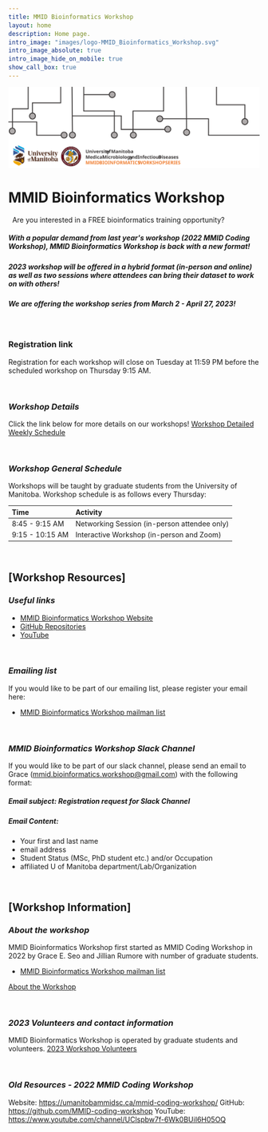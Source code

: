 ```yaml
---
title: MMID Bioinformatics Workshop
layout: home
description: Home page.
intro_image: "images/logo-MMID_Bioinformatics_Workshop.svg"
intro_image_absolute: true
intro_image_hide_on_mobile: true
show_call_box: true
---
```


![Workshop logo](/images/logo-MMID_Bioinformatics_Workshop.svg)

# MMID Bioinformatics Workshop

&nbsp; 
Are you interested in a FREE bioinformatics training opportunity?
##### With a popular demand from last year's workshop (2022 MMID Coding Workshop), MMID Bioinformatics Workshop is back with a new format!
##### 2023 workshop will be offered in a hybrid format (in-person and online) as well as two sessions where attendees can bring their dataset to work on with others!
##### We are offering the workshop series from March 2 - April 27, 2023!
&nbsp; 


### Registration link
Registration for each workshop will close on Tuesday at 11:59 PM before the scheduled workshop on Thursday 9:15 AM.



&nbsp; 
### *Workshop Details*
Click the link below for more details on our workshops!
[Workshop Detailed Weekly Schedule](https://mmid-bioinformatics-workshop.github.io/docs/workshop-details.md)


&nbsp; 
### *Workshop General Schedule*
Workshops will be taught by graduate students from the University of Manitoba.
Workshop schedule is as follows every Thursday:

| Time               | Activity                                     | 
| :---               | :---                                         |
| 8:45 - 9:15 AM     | Networking Session (in-person attendee only) |
| 9:15 - 10:15 AM    | Interactive Workshop (in-person and Zoom)    |

&nbsp; 
## [Workshop Resources]

### *Useful links*
- [MMID Bioinformatics Workshop Website](https://mmid-bioinformatics-workshop.github.io)
- [GitHub Repositories](https://github.com/mmid-bioinformatics-workshop)
- [YouTube](https://www.youtube.com/@mmidbioinformaticsworkshop)


&nbsp; 
### *Emailing list*
If you would like to be part of our emailing list, please register your email here:
- [MMID Bioinformatics Workshop mailman list](http://lists.umanitoba.ca/mailman/listinfo/mmid-coding-workshop)


&nbsp; 
### *MMID Bioinformatics Workshop Slack Channel*
If you would like to be part of our slack channel, please send an email to Grace (mmid.bioinformatics.workshop@gmail.com) with the following format:
##### Email subject: Registration request for Slack Channel
##### Email Content: 
- Your first and last name 
- email address
- Student Status (MSc, PhD student etc.) and/or Occupation 
- affiliated U of Manitoba department/Lab/Organization


&nbsp;
## [Workshop Information] 

### *About the workshop*
MMID Bioinformatics Workshop first started as MMID Coding Workshop in 2022 by Grace E. Seo and Jillian Rumore with number of graduate students. 
- [MMID Bioinformatics Workshop mailman list](http://lists.umanitoba.ca/mailman/listinfo/mmid-coding-workshop)

<a href="https://mmid-bioinformatics-workshop.github.io/docs/About.md" title="About the Workshop">About the Workshop</a>

&nbsp; 
### *2023 Volunteers and contact information*
MMID Bioinformatics Workshop is operated by graduate students and volunteers. 
<a href="https://mmid-bioinformatics-workshop.github.io/docs/2023-Volunteers.md" title="2023 Workshop Volunteers">2023 Workshop Volunteers</a>


&nbsp; 
### *Old Resources - 2022 MMID Coding Workshop*
Website: https://umanitobammidsc.ca/mmid-coding-workshop/
GitHub: https://github.com/MMID-coding-workshop
YouTube: https://www.youtube.com/channel/UClspbw7f-6Wk0BUiI6H05OQ

